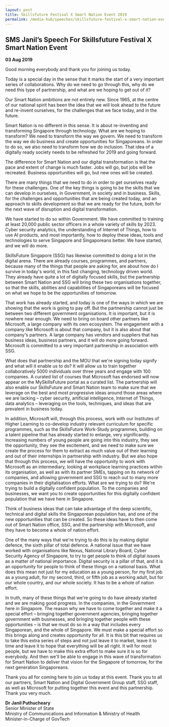 ```yaml
---
layout: post
title: Skillsfuture Festival X Smart Nation Event 2019
permalink: /media-hub/speeches/skillsfuture-festival-x-smart-nation-event-2019
---
```

## SMS Janil’s Speech For Skillsfuture Festival X Smart Nation Event

**03 Aug 2019**

Good morning everybody and thank you for joining us today.

Today is a special day in the sense that it marks the start of a very important series of collaborations. Why do we need to go through this, why do we need this type of ­partnership, and what are we hoping to get out of it?

Our Smart Nation ambitions are not entirely new. Since 1965, at the centre of our national spirit has been the idea that we will look ahead to the future and re-invent ourselves, for the challenges that we face today, and in the future.

Smart Nation is no different in this sense. It is about re-inventing and transforming Singapore through technology. What are we hoping to transform? We need to transform the way we govern. We need to transform the way we do business and create opportunities for Singaporeans. In order to do so, we also need to transform how we do inclusion. That idea of a digitally ready society needs to be refreshed for 2019 and going forward.

The difference for Smart Nation and our digital transformation is that the pace and extent of change is much faster. Jobs will go, but jobs will be recreated. Business opportunities will go, but new ones will be created.

There are many things that we need to do in order to get ourselves ready for these challenges. One of the key things is going to be the skills that we can develop in ourselves, in Government, in society and in business. Skills, for the challenges and opportunities that are being created today, and an approach to skills development so that we are ready for the future, both for the next wave of disruption and digital transformation.

We have started to do so within Government. We have committed to training at least 20,000 public sector officers in a whole variety of skills by 2023. Cyber security analytics, the understanding of Internet of Things, how to use AI products, and most importantly, how to deploy these ideas, tools and technologies to serve Singapore and Singaporeans better. We have started, and we will do more.

SkillsFuture Singapore (SSG) has likewise committed to doing a lot in the digital arena. There are already courses, programmes, and partners, because many of the things that people are asking for, are about how do I survive in today's world, in this fast changing, technology driven world. They already have quite a lot of digitally focused skills, but the partnership between Smart Nation and SSG will bring these two organisations together, so that the skills, abilities and capabilities of Singaporeans will be focused on what we hope to be the opportunities of tomorrow.

That work has already started, and today is one of the ways in which we are showing that the work is going to pay off. But the partnership cannot just be between two different government organisations. It is important, but it is nowhere near enough. We need to bring on board other partners like Microsoft, a large company with its own ecosystem. The engagement with a company like Microsoft is about that company, but it is also about that company's partners. A large company has vendors and suppliers that has business ideas, business partners, and it will do more going forward. Microsoft is committed to a very important partnership in association with SSG.

What does that partnership and the MOU that we're signing today signify and what will it enable us to do? It will allow us to train together collaboratively 5000 individuals over three years and engage with 100 companies. A curated list of courses that Microsoft has endorsed will now appear on the MySkillsFuture portal as a curated list. The partnership will also enable our SkillsFuture and Smart Nation team to make sure that we leverage on the best and most progressive ideas around those areas where we are lacking – cyber security, artificial intelligence, Internet of Things, data analytics – leveraging on the tools, techniques, and ideas that are prevalent in business today.

In addition, Microsoft will, through this process, work with our Institutes of Higher Learning to co-develop industry relevant curriculum for specific programmes, such as the SkillsFuture Work-Study programmes, building on a talent pipeline that has already started to enlarge, very significantly. Increasing numbers of young people are going into this industry, they see the opportunity, they see the excitement, and we need to make sure we create the process for them to extract as much value out of their learning and out of their internships in partnership with industry. But we also hope that through this process, we will have the opportunity to work with Microsoft as an intermediary, looking at workplace learning practices within its organisation, as well as with its partner SMEs, tapping on its network of companies, and allowing government and SSG to reach out to many more companies in their digitalisation efforts. What are we trying to do? We're trying to build a digitally confident population. To the companies and businesses, we want you to create opportunities for this digitally confident population that we have here in Singapore.

Think of business ideas that can take advantage of the deep scientific, technical and digital skills the Singaporean population has, and one of the new opportunities that can be created. So these ideas have to then come out of Smart Nation office, SSG, and the partnership with Microsoft, and they have to become a whole of nation effort.

One of the many ways that we're trying to do this is by making digital defence, the sixth pillar of total defence. A national issue that we have worked with organisations like Nexus, National Library Board, Cyber Security Agency of Singapore, to try to get people to think of digital issues as a matter of national importance. Digital security is a pillar of that, and it is an opportunity for people to think of these things on a national basis. What does this mean not just for my education as a young person, for my first job as a young adult, for my second, third, or fifth job as a working adult, but for our whole country, and our whole society. It has to be a whole of nation effort.

In truth, many of these things that we're going to do have already started and we are making good progress. In the companies, in the Government here in Singapore. The reason why we have to come together and make it a special effort – bringing together government agencies, bringing together government with businesses, and bringing together people with these opportunities – is that we must do so in a way that includes every Singaporean, and the whole of Singapore. We must make a special effort so this brings along and creates opportunity for all. It is this bit that requires us to take this extra series of steps and not just leave it to market, leave it to time and leave it to hope that everything will be all right. It will for most people, but we have to make this extra effort to make sure it is so for everybody. And then we'll be able to engage in this wave of transformation for Smart Nation to deliver that vision for the Singapore of tomorrow, for the next generation Singaporeans.

Thank you all for coming here to join us today at this event. Thank you to all our partners, Smart Nation and Digital Government Group staff, SSG staff, as well as Microsoft for putting together this event and this partnership. Thank you very much.

**Dr Janil Puthucheary**<br>
Senior Minister of State<br>
Ministry of Communications and Information & Ministry of Health<br>
Minister-in-Charge of GovTech